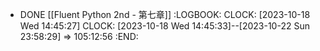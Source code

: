 - DONE [[Fluent Python 2nd - 第七章]]
  :LOGBOOK:
  CLOCK: [2023-10-18 Wed 14:45:27]
  CLOCK: [2023-10-18 Wed 14:45:33]--[2023-10-22 Sun 23:58:29] =>  105:12:56
  :END: